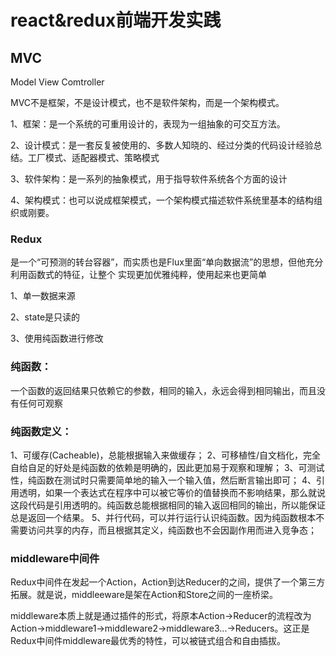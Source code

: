 # react&redux前端开发实践


## MVC
Model
View
Comtroller

MVC不是框架，不是设计模式，也不是软件架构，而是一个架构模式。

1、框架：是一个系统的可重用设计的，表现为一组抽象的可交互方法。

2、设计模式：是一套反复被使用的、多数人知晓的、经过分类的代码设计经验总结。工厂模式、适配器模式、策略模式

3、软件架构：是一系列的抽象模式，用于指导软件系统各个方面的设计

4、架构模式：也可以说成框架模式，一个架构模式描述软件系统里基本的结构组织或刚要。





### Redux
是一个“可预测的转台容器”，而实质也是Flux里面“单向数据流”的思想，但他充分利用函数式的特征，让整个 实现更加优雅纯粹，使用起来也更简单


1、单一数据来源

2、state是只读的

3、使用纯函数进行修改


### 纯函数：
一个函数的返回结果只依赖它的参数，相同的输入，永远会得到相同输出，而且没有任何可观察
### 纯函数定义：
1、可缓存(Cacheable)，总能根据输入来做缓存；
2、可移植性/自文档化，完全自给自足的好处是纯函数的依赖是明确的，因此更加易于观察和理解；
3、可测试性，纯函数在测试时只需要简单地的输入一个输入值，然后断言输出即可；
4、引用透明，如果一个表达式在程序中可以被它等价的值替换而不影响结果，那么就说这段代码是引用透明的。纯函数总能根据相同的输入返回相同的输出，所以能保证总是返回一个结果。
5、并行代码，可以并行运行认识纯函数。因为纯函数根本不需要访问共享的内存，而且根据其定义，纯函数也不会因副作用而进入竞争态；



 

 ### middleware中间件

 Redux中间件在发起一个Action，Action到达Reducer的之间，提供了一个第三方拓展。就是说，middleeware是架在Action和Store之间的一座桥梁。


 middleware本质上就是通过插件的形式，将原本Action->Reducer的流程改为Action->middleware1->middleware2->middleware3...->Reducers。这正是Redux中间件middleware最优秀的特性，可以被链式组合和自由插拔。

 